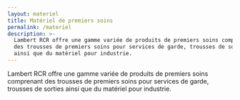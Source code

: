 ```yaml
---
layout: materiel
title: Matériel de premiers soins
permalink: /materiel
description: >-
  Lambert RCR offre une gamme variée de produits de premiers soins comprenant
  des trousses de premiers soins pour services de garde, trousses de sorties
  ainsi que du matériel pour industrie.
---
```

Lambert RCR offre une gamme variée de produits de premiers soins comprenant des trousses de premiers soins pour services de garde, trousses de sorties ainsi que du matériel pour industrie.
